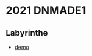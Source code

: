 # 2021 DNMADE1

## Labyrinthe
* [demo](https://eminet666.guthub.io/share/2021/demo_labyrinthe.html)
